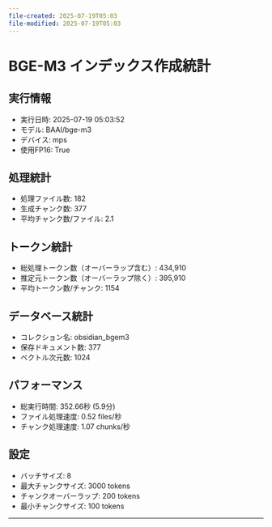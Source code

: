 ```yaml
---
file-created: 2025-07-19T05:03
file-modified: 2025-07-19T05:03
---
```

# BGE-M3 インデックス作成統計

## 実行情報
- 実行日時: 2025-07-19 05:03:52
- モデル: BAAI/bge-m3
- デバイス: mps
- 使用FP16: True

## 処理統計
- 処理ファイル数: 182
- 生成チャンク数: 377
- 平均チャンク数/ファイル: 2.1

## トークン統計
- 総処理トークン数（オーバーラップ含む）: 434,910
- 推定元トークン数（オーバーラップ除く）: 395,910
- 平均トークン数/チャンク: 1154

## データベース統計
- コレクション名: obsidian_bgem3
- 保存ドキュメント数: 377
- ベクトル次元数: 1024

## パフォーマンス
- 総実行時間: 352.66秒 (5.9分)
- ファイル処理速度: 0.52 files/秒
- チャンク処理速度: 1.07 chunks/秒

## 設定
- バッチサイズ: 8
- 最大チャンクサイズ: 3000 tokens
- チャンクオーバーラップ: 200 tokens
- 最小チャンクサイズ: 100 tokens

---
